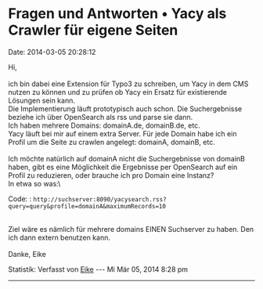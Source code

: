 Fragen und Antworten • Yacy als Crawler für eigene Seiten
=========================================================

Date: 2014-03-05 20:28:12

Hi,\
\
ich bin dabei eine Extension für Typo3 zu schreiben, um Yacy in dem CMS
nutzen zu können und zu prüfen ob Yacy ein Ersatz für existierende
Lösungen sein kann.\
Die Implementierung läuft prototypisch auch schon. Die Suchergebnisse
beziehe ich über OpenSearch als rss und parse sie dann.\
Ich haben mehrere Domains: domainA.de, domainB.de, etc.\
Yacy läuft bei mir auf einem extra Server. Für jede Domain habe ich ein
Profil um die Seite zu crawlen angelegt: domainA, domainB, etc.\
\
Ich möchte natürlich auf domainA nicht die Suchergebnisse von domainB
haben, gibt es eine Möglichkeit die Ergebnisse per OpenSearch auf ein
Profil zu reduzieren, oder brauche ich pro Domain eine Instanz?\
In etwa so was:\

Code: 
:   `http://suchserver:8090/yacysearch.rss?query=query&profile=domainA&maximumRecords=10`

\
Ziel wäre es nämlich für mehrere domains EINEN Suchserver zu haben. Den
ich dann extern benutzen kann.\
\
Danke, Eike

Statistik: Verfasst von
[Eike](http://forum.yacy-websuche.de/memberlist.php?mode=viewprofile&u=9377)
--- Mi Mär 05, 2014 8:28 pm

------------------------------------------------------------------------
